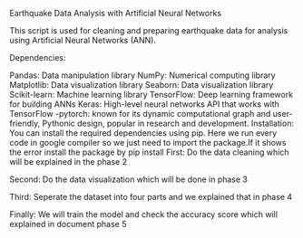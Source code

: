 Earthquake Data Analysis with Artificial Neural Networks

This script is used for cleaning and preparing earthquake data for analysis using Artificial Neural Networks (ANN).

Dependencies:

Pandas: Data manipulation library
NumPy: Numerical computing library
Matplotlib: Data visualization library
Seaborn: Data visualization library
Scikit-learn: Machine learning library
TensorFlow: Deep learning framework for building ANNs
Keras: High-level neural networks API that works with TensorFlow -pytorch: known for its dynamic computational graph and user-friendly, Pythonic design, popular in research and development. Installation: You can install the required dependencies using pip. Here we run every code in google compiler so we just need to import the package.If it shows the error install the package by pip install
First: Do the data cleaning which will be explained in the phase 2

Second: Do the data visualization which will be done in phase 3

Third: Seperate the dataset into four parts and we explained that in phase 4

Finally: We will train the model and check the accuracy score which will explained in document phase 5
